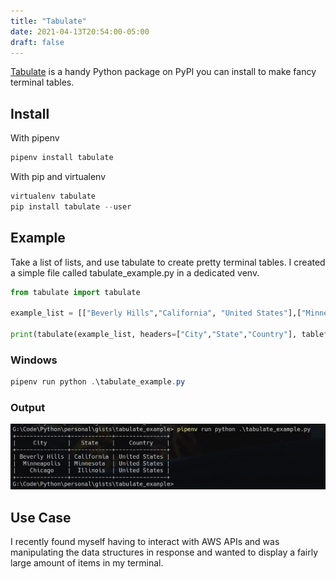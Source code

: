 ```yaml
---
title: "Tabulate"
date: 2021-04-13T20:54:00-05:00
draft: false
---
```


[Tabulate](https://pypi.org/project/tabulate/) is a handy Python package on PyPI you can install to make fancy terminal tables.

## Install ##

With pipenv

```powershell
pipenv install tabulate
```

With pip and virtualenv

```powershell
virtualenv tabulate
pip install tabulate --user
```

## Example ##

Take a list of lists, and use tabulate to create pretty terminal tables. I created a simple file called tabulate_example.py in a dedicated venv.

```python
from tabulate import tabulate

example_list = [["Beverly Hills","California", "United States"],["Minneapolis", "Minnesota", "United States"],["Chicago","Illinois","United States"]]

print(tabulate(example_list, headers=["City","State","Country"], tablefmt="pretty"))
```

### Windows ###

```powershell
pipenv run python .\tabulate_example.py
```

### Output ###

![tabulate output](../../static/images/tabulate_output.png)

## Use Case ##

I recently found myself having to interact with AWS APIs and was manipulating the data structures in response and wanted to display a fairly large amount of items in my terminal.
